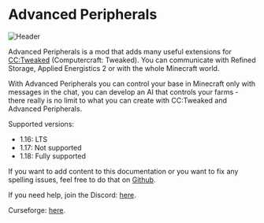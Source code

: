 # Advanced Peripherals

![Header](https://www.bisecthosting.com/images/CF/Advanced_Peripherals/BH_AP_Header.png)

Advanced Peripherals is a mod that adds many useful extensions for [CC:Tweaked](https://tweaked.cc) (Computercraft: Tweaked).
You can communicate with Refined Storage, Applied Energistics 2 or with the whole Minecraft world.

With Advanced Peripherals you can control your base in Minecraft only with messages in the chat, you can develop an AI that controls your farms - there really is no limit to what you can create with CC:Tweaked and Advanced Peripherals.

Supported versions:

* 1.16: LTS
* 1.17: Not supported
* 1.18: Fully supported

If you want to add content to this documentation or you want to fix any spelling issues, feel free to do that on [Github](https://github.com/Seniorendi/Advanced-Peripherals-Documentation).

If you need help, join the Discord: [here](https://discord.srendi.de).

Curseforge: [here](https://www.curseforge.com/minecraft/mc-mods/advanced-peripherals).
